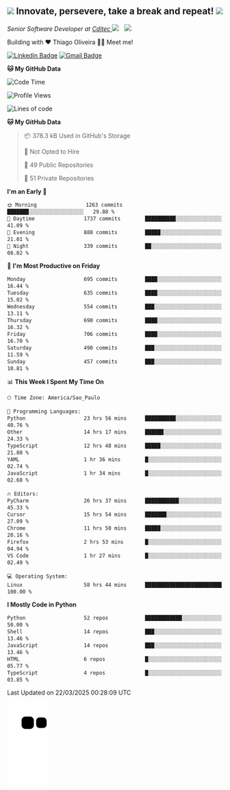 <h2><img src="https://emojis.slackmojis.com/emojis/images/1531849430/4246/blob-sunglasses.gif?1531849430" width="30"/> Innovate, persevere, take a break and repeat! <img src="https://media.giphy.com/media/12oufCB0MyZ1Go/giphy.gif" width="50"></h2>
<img align='right' src="https://media.giphy.com/media/M9gbBd9nbDrOTu1Mqx/giphy.gif" width="230">
<p><em>Senior Software Developer at <a href="https://www.cditec.com.br/">Cditec
</a><img src="https://media.giphy.com/media/WUlplcMpOCEmTGBtBW/giphy.gif" width="30"> 
</em></p>



Building with ❤️ Thiago Oliveira 👋🏽 Meet me!

[![Linkedin Badge](https://img.shields.io/badge/-Thiago-blue?style=flat-square&logo=Linkedin&logoColor=white&link=https://www.linkedin.com/in/tgmarinho/)](https://www.linkedin.com/in/thiagoceconelo/) 
[![Gmail Badge](https://img.shields.io/badge/-thiceconelo@gmail.com-c14438?style=flat-square&logo=Gmail&logoColor=white&link=mailto:thiceconelo@gmail.com)](mailto:thiceconelo@gmail.com)

</em></p>

<!-- <span style="height ">
![Anurag's GitHub stats](https://github-readme-stats.vercel.app/api?username=arthurspk&show_icons=true&theme=tokyonight)
</span> -->

**🐱 My GitHub Data** 
<!--START_SECTION:waka-->
![Code Time](http://img.shields.io/badge/Code%20Time-2%2C846%20hrs%2044%20mins-blue)

![Profile Views](http://img.shields.io/badge/Profile%20Views-0-blue)

![Lines of code](https://img.shields.io/badge/From%20Hello%20World%20I%27ve%20Written-6.0%20million%20lines%20of%20code-blue)

**🐱 My GitHub Data** 

> 📦 378.3 kB Used in GitHub's Storage 
 > 
> 🚫 Not Opted to Hire
 > 
> 📜 49 Public Repositories 
 > 
> 🔑 51 Private Repositories 
 > 
**I'm an Early 🐤** 

```text
🌞 Morning                1263 commits        ███████░░░░░░░░░░░░░░░░░░   29.88 % 
🌆 Daytime                1737 commits        ██████████░░░░░░░░░░░░░░░   41.09 % 
🌃 Evening                888 commits         █████░░░░░░░░░░░░░░░░░░░░   21.01 % 
🌙 Night                  339 commits         ██░░░░░░░░░░░░░░░░░░░░░░░   08.02 % 
```
📅 **I'm Most Productive on Friday** 

```text
Monday                   695 commits         ████░░░░░░░░░░░░░░░░░░░░░   16.44 % 
Tuesday                  635 commits         ████░░░░░░░░░░░░░░░░░░░░░   15.02 % 
Wednesday                554 commits         ███░░░░░░░░░░░░░░░░░░░░░░   13.11 % 
Thursday                 690 commits         ████░░░░░░░░░░░░░░░░░░░░░   16.32 % 
Friday                   706 commits         ████░░░░░░░░░░░░░░░░░░░░░   16.70 % 
Saturday                 490 commits         ███░░░░░░░░░░░░░░░░░░░░░░   11.59 % 
Sunday                   457 commits         ███░░░░░░░░░░░░░░░░░░░░░░   10.81 % 
```


📊 **This Week I Spent My Time On** 

```text
🕑︎ Time Zone: America/Sao_Paulo

💬 Programming Languages: 
Python                   23 hrs 56 mins      ██████████░░░░░░░░░░░░░░░   40.76 % 
Other                    14 hrs 17 mins      ██████░░░░░░░░░░░░░░░░░░░   24.33 % 
TypeScript               12 hrs 48 mins      █████░░░░░░░░░░░░░░░░░░░░   21.80 % 
YAML                     1 hr 36 mins        █░░░░░░░░░░░░░░░░░░░░░░░░   02.74 % 
JavaScript               1 hr 34 mins        █░░░░░░░░░░░░░░░░░░░░░░░░   02.68 % 

🔥 Editors: 
PyCharm                  26 hrs 37 mins      ███████████░░░░░░░░░░░░░░   45.33 % 
Cursor                   15 hrs 54 mins      ███████░░░░░░░░░░░░░░░░░░   27.09 % 
Chrome                   11 hrs 50 mins      █████░░░░░░░░░░░░░░░░░░░░   20.16 % 
Firefox                  2 hrs 53 mins       █░░░░░░░░░░░░░░░░░░░░░░░░   04.94 % 
VS Code                  1 hr 27 mins        █░░░░░░░░░░░░░░░░░░░░░░░░   02.49 % 

💻 Operating System: 
Linux                    58 hrs 44 mins      █████████████████████████   100.00 % 
```

**I Mostly Code in Python** 

```text
Python                   52 repos            ████████████░░░░░░░░░░░░░   50.00 % 
Shell                    14 repos            ███░░░░░░░░░░░░░░░░░░░░░░   13.46 % 
JavaScript               14 repos            ███░░░░░░░░░░░░░░░░░░░░░░   13.46 % 
HTML                     6 repos             █░░░░░░░░░░░░░░░░░░░░░░░░   05.77 % 
TypeScript               4 repos             █░░░░░░░░░░░░░░░░░░░░░░░░   03.85 % 
```




 Last Updated on 22/03/2025 00:28:09 UTC
<!--END_SECTION:waka-->

![Snake animation](https://github.com/rafaballerini/rafaballerini/blob/output/github-contribution-grid-snake.svg)


<!---
ceconelo/ceconelo is a ✨ special ✨ repository because its `README.md` (this file) appears on your GitHub profile.
You can click the Preview link to take a look at your changes.
--->
